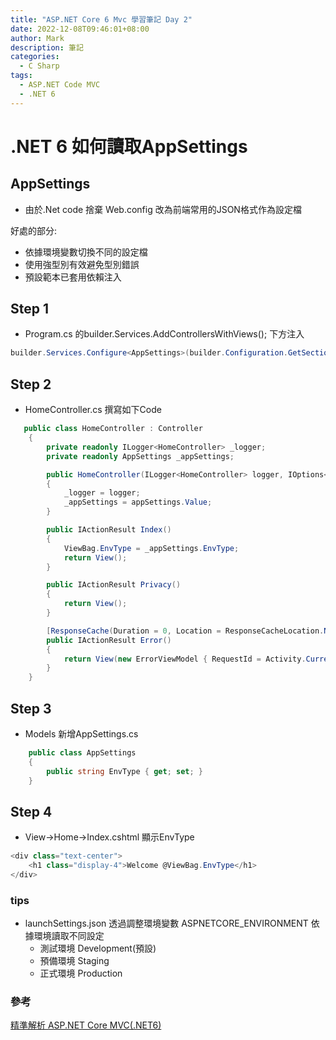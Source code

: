 ```yaml
---
title: "ASP.NET Core 6 Mvc 學習筆記 Day 2"
date: 2022-12-08T09:46:01+08:00
author: Mark
description: 筆記
categories:
  - C Sharp 
tags:
  - ASP.NET Code MVC
  - .NET 6
---
```


# .NET 6 如何讀取AppSettings

## AppSettings 
- 由於.Net code 捨棄 Web.config 改為前端常用的JSON格式作為設定檔

好處的部分:
- 依據環境變數切換不同的設定檔
- 使用強型別有效避免型別錯誤
- 預設範本已套用依賴注入

## Step 1

* Program.cs 的builder.Services.AddControllersWithViews(); 下方注入
``` C#
builder.Services.Configure<AppSettings>(builder.Configuration.GetSection("AppSettings"));
```

## Step 2 

* HomeController.cs 撰寫如下Code
``` C#
   public class HomeController : Controller
    {
        private readonly ILogger<HomeController> _logger;
        private readonly AppSettings _appSettings;

        public HomeController(ILogger<HomeController> logger, IOptions<AppSettings> appSettings)
        {
            _logger = logger;
            _appSettings = appSettings.Value;
        }

        public IActionResult Index()
        {
            ViewBag.EnvType = _appSettings.EnvType;
            return View();
        }

        public IActionResult Privacy()
        {
            return View();
        }

        [ResponseCache(Duration = 0, Location = ResponseCacheLocation.None, NoStore = true)]
        public IActionResult Error()
        {
            return View(new ErrorViewModel { RequestId = Activity.Current?.Id ?? HttpContext.TraceIdentifier });
        }
    }
```

## Step 3 

* Models 新增AppSettings.cs
``` C#
    public class AppSettings
    {
        public string EnvType { get; set; }
    }
```

## Step 4

* View&rarr;Home&rarr;Index.cshtml 顯示EnvType

``` C#
<div class="text-center">
    <h1 class="display-4">Welcome @ViewBag.EnvType</h1>
</div>
```

### tips
* launchSettings.json 透過調整環境變數 ASPNETCORE_ENVIRONMENT 依據環境讀取不同設定
  - 測試環境 Development(預設)
  - 預備環境 Staging
  - 正式環境 Production


### 參考
[精準解析 ASP.NET Core MVC(.NET6)](https://skilltree.my/Events/2022/12/3/analyzing-asp-dot-net-core-mvc-batch-4)